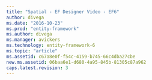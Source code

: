 ```yaml
---
title: "Spatial - EF Designer Video - EF6"
author: divega
ms.date: "2016-10-23"
ms.prod: "entity-framework"
ms.author: divega
ms.manager: avickers
ms.technology: entity-framework-6
ms.topic: "article"
ms.assetid: c67a8e0f-f54c-4159-b745-66c4dba27cbe
new.ms.assetid: 06baa6e1-d680-4a95-845b-81305c87a962
caps.latest.revision: 3
---
```


